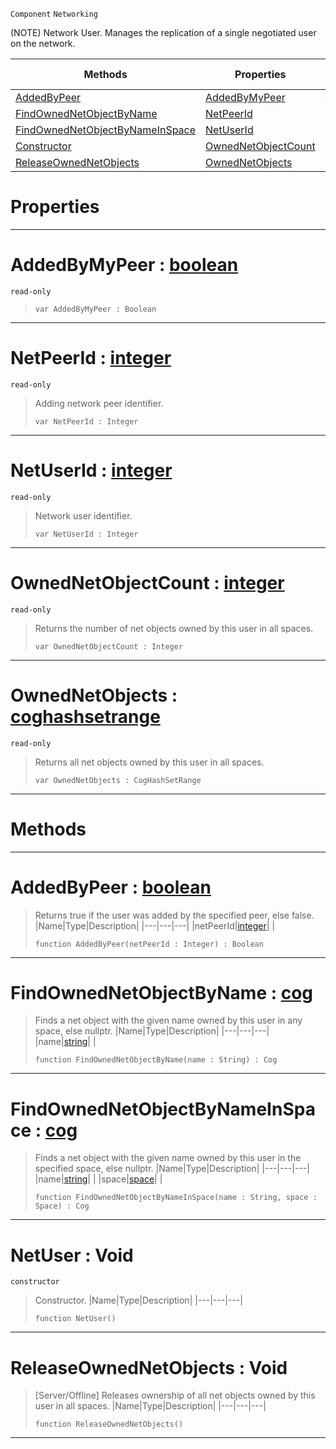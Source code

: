  `Component` `Networking`



(NOTE) Network User. Manages the replication of a single negotiated user on the network.

|Methods|Properties|Base Classes|Derived Classes|
|---|---|---|---|
|[ AddedByPeer](netuser.md#addedbypeer-zilch-engine)|[ AddedByMyPeer](netuser.md#addedbymypeer-zilch-engin)|[netobject](netobject.md)| |
|[ FindOwnedNetObjectByName](netuser.md#findownednetobjectbyname)|[ NetPeerId](netuser.md#netpeerid-zilch-engine-do)| | |
|[ FindOwnedNetObjectByNameInSpace](netuser.md#findownednetobjectbyname)|[ NetUserId](netuser.md#netuserid-zilch-engine-do)| | |
|[ Constructor](netuser.md#netuser-void)|[ OwnedNetObjectCount](netuser.md#ownednetobjectcount-zero)| | |
|[ ReleaseOwnedNetObjects](netuser.md#releaseownednetobjects-v)|[ OwnedNetObjects](netuser.md#ownednetobjects-zilch-eng)| | |


 #  Properties


---  
 #  AddedByMyPeer : [boolean](../nada_base_types/boolean.md)

 `read-only`

> 
> ```TS:Nada
> var AddedByMyPeer : Boolean


---  
 #  NetPeerId : [integer](../nada_base_types/integer.md)

 `read-only`

> Adding network peer identifier.
> ```TS:Nada
> var NetPeerId : Integer


---  
 #  NetUserId : [integer](../nada_base_types/integer.md)

 `read-only`

> Network user identifier.
> ```TS:Nada
> var NetUserId : Integer


---  
 #  OwnedNetObjectCount : [integer](../nada_base_types/integer.md)

 `read-only`

> Returns the number of net objects owned by this user in all spaces.
> ```TS:Nada
> var OwnedNetObjectCount : Integer


---  
 #  OwnedNetObjects : [coghashsetrange](coghashsetrange.md)

 `read-only`

> Returns all net objects owned by this user in all spaces.
> ```TS:Nada
> var OwnedNetObjects : CogHashSetRange


---  
 #  Methods


---  
 #  AddedByPeer : [boolean](../nada_base_types/boolean.md)

> Returns true if the user was added by the specified peer, else false.
> |Name|Type|Description|
> |---|---|---|
> |netPeerId|[integer](../nada_base_types/integer.md)| |
> ```TS:Nada
> function AddedByPeer(netPeerId : Integer) : Boolean
> ``` 


---  
 #  FindOwnedNetObjectByName : [cog](cog.md)

> Finds a net object with the given name owned by this user in any space, else nullptr.
> |Name|Type|Description|
> |---|---|---|
> |name|[string](../nada_base_types/string.md)| |
> ```TS:Nada
> function FindOwnedNetObjectByName(name : String) : Cog
> ``` 


---  
 #  FindOwnedNetObjectByNameInSpace : [cog](cog.md)

> Finds a net object with the given name owned by this user in the specified space, else nullptr.
> |Name|Type|Description|
> |---|---|---|
> |name|[string](../nada_base_types/string.md)| |
> |space|[space](space.md)| |
> ```TS:Nada
> function FindOwnedNetObjectByNameInSpace(name : String, space : Space) : Cog
> ``` 


---  
 #  NetUser : Void

 `constructor`

> Constructor.
> |Name|Type|Description|
> |---|---|---|
> ```TS:Nada
> function NetUser()
> ``` 


---  
 #  ReleaseOwnedNetObjects : Void

> [Server/Offline] Releases ownership of all net objects owned by this user in all spaces.
> |Name|Type|Description|
> |---|---|---|
> ```TS:Nada
> function ReleaseOwnedNetObjects()
> ``` 


---  
 

 
